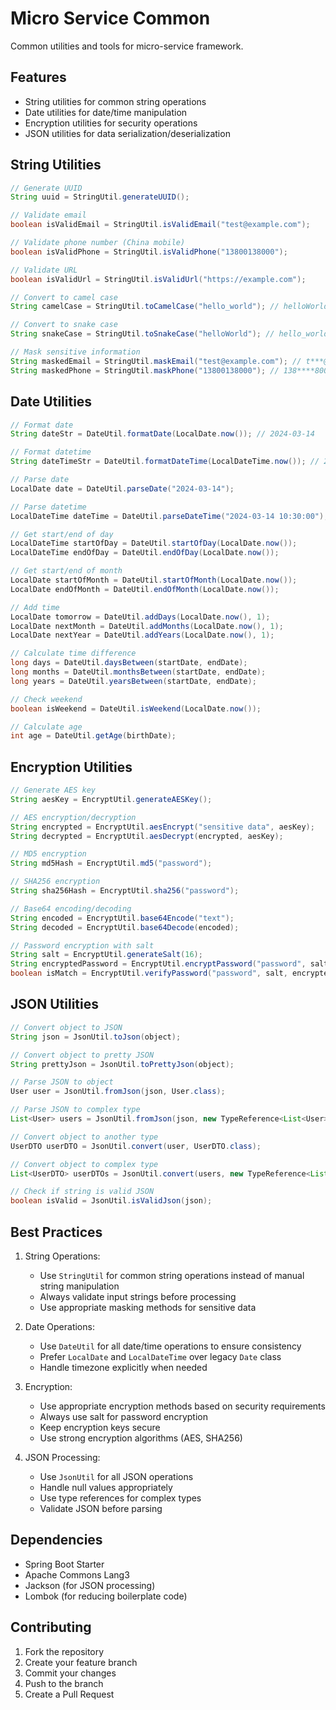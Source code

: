 # Micro Service Common

Common utilities and tools for micro-service framework.

## Features

- String utilities for common string operations
- Date utilities for date/time manipulation
- Encryption utilities for security operations
- JSON utilities for data serialization/deserialization

## String Utilities

```java
// Generate UUID
String uuid = StringUtil.generateUUID();

// Validate email
boolean isValidEmail = StringUtil.isValidEmail("test@example.com");

// Validate phone number (China mobile)
boolean isValidPhone = StringUtil.isValidPhone("13800138000");

// Validate URL
boolean isValidUrl = StringUtil.isValidUrl("https://example.com");

// Convert to camel case
String camelCase = StringUtil.toCamelCase("hello_world"); // helloWorld

// Convert to snake case
String snakeCase = StringUtil.toSnakeCase("helloWorld"); // hello_world

// Mask sensitive information
String maskedEmail = StringUtil.maskEmail("test@example.com"); // t***@example.com
String maskedPhone = StringUtil.maskPhone("13800138000"); // 138****8000
```

## Date Utilities

```java
// Format date
String dateStr = DateUtil.formatDate(LocalDate.now()); // 2024-03-14

// Format datetime
String dateTimeStr = DateUtil.formatDateTime(LocalDateTime.now()); // 2024-03-14 10:30:00

// Parse date
LocalDate date = DateUtil.parseDate("2024-03-14");

// Parse datetime
LocalDateTime dateTime = DateUtil.parseDateTime("2024-03-14 10:30:00");

// Get start/end of day
LocalDateTime startOfDay = DateUtil.startOfDay(LocalDate.now());
LocalDateTime endOfDay = DateUtil.endOfDay(LocalDate.now());

// Get start/end of month
LocalDate startOfMonth = DateUtil.startOfMonth(LocalDate.now());
LocalDate endOfMonth = DateUtil.endOfMonth(LocalDate.now());

// Add time
LocalDate tomorrow = DateUtil.addDays(LocalDate.now(), 1);
LocalDate nextMonth = DateUtil.addMonths(LocalDate.now(), 1);
LocalDate nextYear = DateUtil.addYears(LocalDate.now(), 1);

// Calculate time difference
long days = DateUtil.daysBetween(startDate, endDate);
long months = DateUtil.monthsBetween(startDate, endDate);
long years = DateUtil.yearsBetween(startDate, endDate);

// Check weekend
boolean isWeekend = DateUtil.isWeekend(LocalDate.now());

// Calculate age
int age = DateUtil.getAge(birthDate);
```

## Encryption Utilities

```java
// Generate AES key
String aesKey = EncryptUtil.generateAESKey();

// AES encryption/decryption
String encrypted = EncryptUtil.aesEncrypt("sensitive data", aesKey);
String decrypted = EncryptUtil.aesDecrypt(encrypted, aesKey);

// MD5 encryption
String md5Hash = EncryptUtil.md5("password");

// SHA256 encryption
String sha256Hash = EncryptUtil.sha256("password");

// Base64 encoding/decoding
String encoded = EncryptUtil.base64Encode("text");
String decoded = EncryptUtil.base64Decode(encoded);

// Password encryption with salt
String salt = EncryptUtil.generateSalt(16);
String encryptedPassword = EncryptUtil.encryptPassword("password", salt);
boolean isMatch = EncryptUtil.verifyPassword("password", salt, encryptedPassword);
```

## JSON Utilities

```java
// Convert object to JSON
String json = JsonUtil.toJson(object);

// Convert object to pretty JSON
String prettyJson = JsonUtil.toPrettyJson(object);

// Parse JSON to object
User user = JsonUtil.fromJson(json, User.class);

// Parse JSON to complex type
List<User> users = JsonUtil.fromJson(json, new TypeReference<List<User>>() {});

// Convert object to another type
UserDTO userDTO = JsonUtil.convert(user, UserDTO.class);

// Convert object to complex type
List<UserDTO> userDTOs = JsonUtil.convert(users, new TypeReference<List<UserDTO>>() {});

// Check if string is valid JSON
boolean isValid = JsonUtil.isValidJson(json);
```

## Best Practices

1. String Operations:
   - Use `StringUtil` for common string operations instead of manual string manipulation
   - Always validate input strings before processing
   - Use appropriate masking methods for sensitive data

2. Date Operations:
   - Use `DateUtil` for all date/time operations to ensure consistency
   - Prefer `LocalDate` and `LocalDateTime` over legacy `Date` class
   - Handle timezone explicitly when needed

3. Encryption:
   - Use appropriate encryption methods based on security requirements
   - Always use salt for password encryption
   - Keep encryption keys secure
   - Use strong encryption algorithms (AES, SHA256)

4. JSON Processing:
   - Use `JsonUtil` for all JSON operations
   - Handle null values appropriately
   - Use type references for complex types
   - Validate JSON before parsing

## Dependencies

- Spring Boot Starter
- Apache Commons Lang3
- Jackson (for JSON processing)
- Lombok (for reducing boilerplate code)

## Contributing

1. Fork the repository
2. Create your feature branch
3. Commit your changes
4. Push to the branch
5. Create a Pull Request 